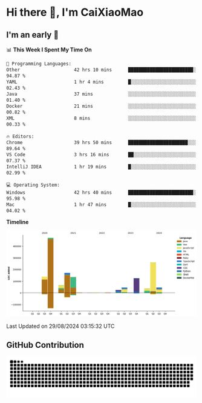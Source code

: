 # Hi there 👋, I'm CaiXiaoMao

## I'm an early 🐤
<!--START_SECTION:waka-->
📊 **This Week I Spent My Time On** 

```text
💬 Programming Languages: 
Other                    42 hrs 10 mins      ████████████████████████░   94.87 % 
YAML                     1 hr 4 mins         █░░░░░░░░░░░░░░░░░░░░░░░░   02.43 % 
Java                     37 mins             ░░░░░░░░░░░░░░░░░░░░░░░░░   01.40 % 
Docker                   21 mins             ░░░░░░░░░░░░░░░░░░░░░░░░░   00.82 % 
XML                      8 mins              ░░░░░░░░░░░░░░░░░░░░░░░░░   00.33 % 

🔥 Editors: 
Chrome                   39 hrs 50 mins      ██████████████████████░░░   89.64 % 
VS Code                  3 hrs 16 mins       ██░░░░░░░░░░░░░░░░░░░░░░░   07.37 % 
IntelliJ IDEA            1 hr 19 mins        █░░░░░░░░░░░░░░░░░░░░░░░░   02.99 % 

💻 Operating System: 
Windows                  42 hrs 40 mins      ████████████████████████░   95.98 % 
Mac                      1 hr 47 mins        █░░░░░░░░░░░░░░░░░░░░░░░░   04.02 % 
```

**Timeline**

![Lines of Code chart](https://raw.githubusercontent.com/caixiaomao/caixiaomao/main/assets/bar_graph.png)


 Last Updated on 29/08/2024 03:15:32 UTC
<!--END_SECTION:waka-->

## GitHub Contribution
<picture>
  <source media="(prefers-color-scheme: dark)" srcset="/dist/snake/github-contribution-grid-snake-dark.svg" />
  <source media="(prefers-color-scheme: light)" srcset="/dist/snake/github-contribution-grid-snake.svg" />
  <img alt="github contribution grid snake animation" src="/dist/snake/github-contribution-grid-snake.svg" />
</picture>
